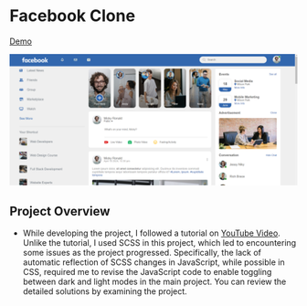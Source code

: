 # Facebook Clone
[Demo](https://ummahanakcanfacebookclone.netlify.app/)

![image](images/facebookclone.png)

## Project Overview
- While developing the project, I followed a tutorial on [YouTube Video](https://www.youtube.com/watch?v=NljIHlZRTTE&ab_channel=GreatStack). Unlike the tutorial, I used SCSS in this project, which led to encountering some issues as the project progressed. Specifically, the lack of automatic reflection of SCSS changes in JavaScript, while possible in CSS, required me to revise the JavaScript code to enable toggling between dark and light modes in the main project. You can review the detailed solutions by examining the project. 
